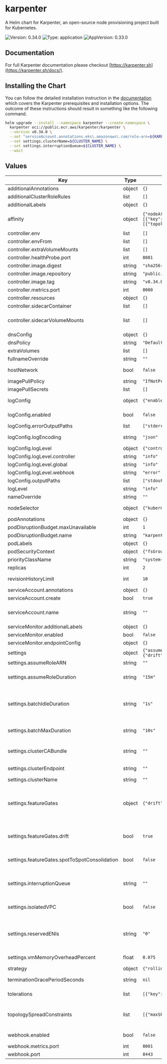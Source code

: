 # karpenter

A Helm chart for Karpenter, an open-source node provisioning project built for Kubernetes.

![Version: 0.34.0](https://img.shields.io/badge/Version-0.33.0-informational?style=flat-square) ![Type: application](https://img.shields.io/badge/Type-application-informational?style=flat-square) ![AppVersion: 0.33.0](https://img.shields.io/badge/AppVersion-0.33.0-informational?style=flat-square)

## Documentation

For full Karpenter documentation please checkout [https://karpenter.sh](https://karpenter.sh/docs/).

## Installing the Chart

You can follow the detailed installation instruction in the [documentation](https://karpenter.sh/docs/getting-started/getting-started-with-karpenter) which covers the Karpenter prerequisites and installation options. The outcome of these instructions should result in something like the following command.

```bash
helm upgrade --install --namespace karpenter --create-namespace \
  karpenter oci://public.ecr.aws/karpenter/karpenter \
  --version v0.34.0 \
  --set "serviceAccount.annotations.eks\.amazonaws\.com/role-arn=${KARPENTER_IAM_ROLE_ARN}" \
  --set settings.clusterName=${CLUSTER_NAME} \
  --set settings.interruptionQueue=${CLUSTER_NAME} \
  --wait
```

## Values

| Key | Type | Default | Description |
|-----|------|---------|-------------|
| additionalAnnotations | object | `{}` | Additional annotations to add into metadata. |
| additionalClusterRoleRules | list | `[]` | Specifies additional rules for the core ClusterRole. |
| additionalLabels | object | `{}` | Additional labels to add into metadata. |
| affinity | object | `{"nodeAffinity":{"requiredDuringSchedulingIgnoredDuringExecution":{"nodeSelectorTerms":[{"matchExpressions":[{"key":"karpenter.sh/nodepool","operator":"DoesNotExist"}]}]}},"podAntiAffinity":{"requiredDuringSchedulingIgnoredDuringExecution":[{"topologyKey":"kubernetes.io/hostname"}]}}` | Affinity rules for scheduling the pod. If an explicit label selector is not provided for pod affinity or pod anti-affinity one will be created from the pod selector labels. |
| controller.env | list | `[]` | Additional environment variables for the controller pod. |
| controller.envFrom | list | `[]` |  |
| controller.extraVolumeMounts | list | `[]` | Additional volumeMounts for the controller pod. |
| controller.healthProbe.port | int | `8081` | The container port to use for http health probe. |
| controller.image.digest | string | `"sha256:1ec788c4358106d728a352426462014b7ee4734e9d5ec932d2f37a7b15f9be65"` | SHA256 digest of the controller image. |
| controller.image.repository | string | `"public.ecr.aws/karpenter/controller"` | Repository path to the controller image. |
| controller.image.tag | string | `"v0.34.0"` | Tag of the controller image. |
| controller.metrics.port | int | `8000` | The container port to use for metrics. |
| controller.resources | object | `{}` | Resources for the controller pod. |
| controller.sidecarContainer | list | `[]` | Additional sidecarContainer config |
| controller.sidecarVolumeMounts | list | `[]` | Additional volumeMounts for the sidecar - this will be added to the volume mounts on top of extraVolumeMounts |
| dnsConfig | object | `{}` | Configure DNS Config for the pod |
| dnsPolicy | string | `"Default"` | Configure the DNS Policy for the pod |
| extraVolumes | list | `[]` | Additional volumes for the pod. |
| fullnameOverride | string | `""` | Overrides the chart's computed fullname. |
| hostNetwork | bool | `false` | Bind the pod to the host network. This is required when using a custom CNI. |
| imagePullPolicy | string | `"IfNotPresent"` | Image pull policy for Docker images. |
| imagePullSecrets | list | `[]` | Image pull secrets for Docker images. |
| logConfig | object | `{"enabled":false,"errorOutputPaths":["stderr"],"logEncoding":"json","logLevel":{"controller":"info","global":"info","webhook":"error"},"outputPaths":["stdout"]}` | Log configuration (Deprecated: Logging configuration will be dropped by v1, use logLevel instead) |
| logConfig.enabled | bool | `false` | Whether to enable provisioning and mounting the log ConfigMap |
| logConfig.errorOutputPaths | list | `["stderr"]` | Log errorOutputPaths - defaults to stderr only |
| logConfig.logEncoding | string | `"json"` | Log encoding - defaults to json - must be one of 'json', 'console' |
| logConfig.logLevel | object | `{"controller":"info","global":"info","webhook":"error"}` | Component-based log configuration |
| logConfig.logLevel.controller | string | `"info"` | Controller log level, defaults to 'info' |
| logConfig.logLevel.global | string | `"info"` | Global log level, defaults to 'info' |
| logConfig.logLevel.webhook | string | `"error"` | Error log level, defaults to 'error' |
| logConfig.outputPaths | list | `["stdout"]` | Log outputPaths - defaults to stdout only |
| logLevel | string | `"info"` | Global log level, defaults to 'info' |
| nameOverride | string | `""` | Overrides the chart's name. |
| nodeSelector | object | `{"kubernetes.io/os":"linux"}` | Node selectors to schedule the pod to nodes with labels. |
| podAnnotations | object | `{}` | Additional annotations for the pod. |
| podDisruptionBudget.maxUnavailable | int | `1` |  |
| podDisruptionBudget.name | string | `"karpenter"` |  |
| podLabels | object | `{}` | Additional labels for the pod. |
| podSecurityContext | object | `{"fsGroup":65536}` | SecurityContext for the pod. |
| priorityClassName | string | `"system-cluster-critical"` | PriorityClass name for the pod. |
| replicas | int | `2` | Number of replicas. |
| revisionHistoryLimit | int | `10` | The number of old ReplicaSets to retain to allow rollback. |
| serviceAccount.annotations | object | `{}` | Additional annotations for the ServiceAccount. |
| serviceAccount.create | bool | `true` | Specifies if a ServiceAccount should be created. |
| serviceAccount.name | string | `""` | The name of the ServiceAccount to use. If not set and create is true, a name is generated using the fullname template. |
| serviceMonitor.additionalLabels | object | `{}` | Additional labels for the ServiceMonitor. |
| serviceMonitor.enabled | bool | `false` | Specifies whether a ServiceMonitor should be created. |
| serviceMonitor.endpointConfig | object | `{}` | Endpoint configuration for the ServiceMonitor. |
| settings | object | `{"assumeRoleARN":"","assumeRoleDuration":"15m","batchIdleDuration":"1s","batchMaxDuration":"10s","clusterCABundle":"","clusterEndpoint":"","clusterName":"","featureGates":{"drift":true,"spotToSpotConsolidation":false},"interruptionQueue":"","isolatedVPC":false,"reservedENIs":"0","vmMemoryOverheadPercent":0.075}` | Global Settings to configure Karpenter |
| settings.assumeRoleARN | string | `""` | Role to assume for calling AWS services. |
| settings.assumeRoleDuration | string | `"15m"` | Duration of assumed credentials in minutes. Default value is 15 minutes. Not used unless assumeRoleARN set. |
| settings.batchIdleDuration | string | `"1s"` | The maximum amount of time with no new ending pods that if exceeded ends the current batching window. If pods arrive faster than this time, the batching window will be extended up to the maxDuration. If they arrive slower, the pods will be batched separately. |
| settings.batchMaxDuration | string | `"10s"` | The maximum length of a batch window. The longer this is, the more pods we can consider for provisioning at one time which usually results in fewer but larger nodes. |
| settings.clusterCABundle | string | `""` | Cluster CA bundle for TLS configuration of provisioned nodes. If not set, this is taken from the controller's TLS configuration for the API server. |
| settings.clusterEndpoint | string | `""` | Cluster endpoint. If not set, will be discovered during startup (EKS only) |
| settings.clusterName | string | `""` | Cluster name. |
| settings.featureGates | object | `{"drift":true,"spotToSpotConsolidation":false}` | Feature Gate configuration values. Feature Gates will follow the same graduation process and requirements as feature gates in Kubernetes. More information here https://kubernetes.io/docs/reference/command-line-tools-reference/feature-gates/#feature-gates-for-alpha-or-beta-features |
| settings.featureGates.drift | bool | `true` | drift is in BETA and is enabled by default. Setting drift to false disables the drift disruption method to watch for drift between currently deployed nodes and the desired state of nodes set in nodepools and nodeclasses |
| settings.featureGates.spotToSpotConsolidation | bool | `false` | spotToSpotConsolidation is disabled by default. Setting this to true will enable spot replacement consolidation for both single and multi-node consolidation. |
| settings.interruptionQueue | string | `""` | interruptionQueue is disabled if not specified. Enabling interruption handling may require additional permissions on the controller service account. Additional permissions are outlined in the docs. |
| settings.isolatedVPC | bool | `false` | If true then assume we can't reach AWS services which don't have a VPC endpoint This also has the effect of disabling look-ups to the AWS pricing endpoint |
| settings.reservedENIs | string | `"0"` | Reserved ENIs are not included in the calculations for max-pods or kube-reserved This is most often used in the VPC CNI custom networking setup https://docs.aws.amazon.com/eks/latest/userguide/cni-custom-network.html |
| settings.vmMemoryOverheadPercent | float | `0.075` | The VM memory overhead as a percent that will be subtracted from the total memory for all instance types |
| strategy | object | `{"rollingUpdate":{"maxUnavailable":1}}` | Strategy for updating the pod. |
| terminationGracePeriodSeconds | string | `nil` | Override the default termination grace period for the pod. |
| tolerations | list | `[{"key":"CriticalAddonsOnly","operator":"Exists"}]` | Tolerations to allow the pod to be scheduled to nodes with taints. |
| topologySpreadConstraints | list | `[{"maxSkew":1,"topologyKey":"topology.kubernetes.io/zone","whenUnsatisfiable":"ScheduleAnyway"}]` | Topology spread constraints to increase the controller resilience by distributing pods across the cluster zones. If an explicit label selector is not provided one will be created from the pod selector labels. |
| webhook.enabled | bool | `false` | Whether to enable the webhooks and webhook permissions. |
| webhook.metrics.port | int | `8001` | The container port to use for webhook metrics. |
| webhook.port | int | `8443` | The container port to use for the webhook. |

